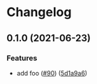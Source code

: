 # Changelog

## 0.1.0 (2021-06-23)


### Features

* add foo ([#90](https://www.github.com/noslouch/workflow-debug/issues/90)) ([5d1a9a6](https://www.github.com/noslouch/workflow-debug/commit/5d1a9a6dda5e38492096760bcae25ada4070dce4))
